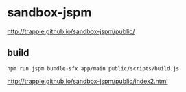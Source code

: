 # sandbox-jspm

http://trapple.github.io/sandbox-jspm/public/



## build

```
npm run jspm bundle-sfx app/main public/scripts/build.js 
```

http://trapple.github.io/sandbox-jspm/public/index2.html

